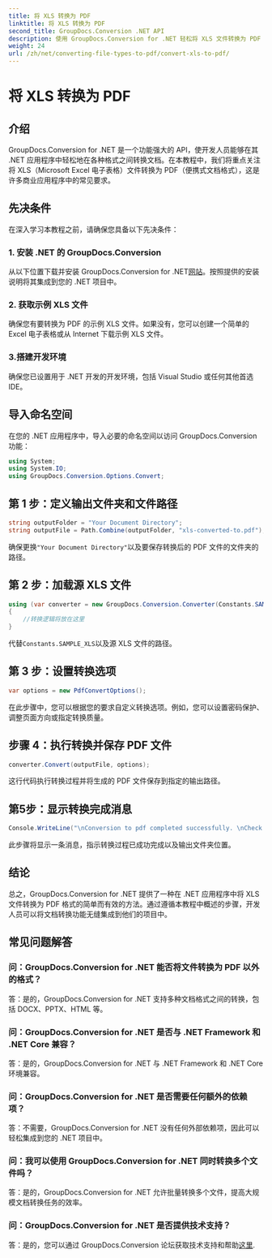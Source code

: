 ```yaml
---
title: 将 XLS 转换为 PDF
linktitle: 将 XLS 转换为 PDF
second_title: GroupDocs.Conversion .NET API
description: 使用 GroupDocs.Conversion for .NET 轻松将 XLS 文件转换为 PDF 格式。无缝集成、全面的文档和可用的支持。
weight: 24
url: /zh/net/converting-file-types-to-pdf/convert-xls-to-pdf/
---
```


# 将 XLS 转换为 PDF

## 介绍
GroupDocs.Conversion for .NET 是一个功能强大的 API，使开发人员能够在其 .NET 应用程序中轻松地在各种格式之间转换文档。在本教程中，我们将重点关注将 XLS（Microsoft Excel 电子表格）文件转换为 PDF（便携式文档格式），这是许多商业应用程序中的常见要求。
## 先决条件
在深入学习本教程之前，请确保您具备以下先决条件：
### 1. 安装 .NET 的 GroupDocs.Conversion
从以下位置下载并安装 GroupDocs.Conversion for .NET[网站](https://releases.groupdocs.com/conversion/net/)。按照提供的安装说明将其集成到您的 .NET 项目中。
### 2. 获取示例 XLS 文件
确保您有要转换为 PDF 的示例 XLS 文件。如果没有，您可以创建一个简单的 Excel 电子表格或从 Internet 下载示例 XLS 文件。
### 3.搭建开发环境
确保您已设置用于 .NET 开发的开发环境，包括 Visual Studio 或任何其他首选 IDE。

## 导入命名空间
在您的 .NET 应用程序中，导入必要的命名空间以访问 GroupDocs.Conversion 功能：

```csharp
using System;
using System.IO;
using GroupDocs.Conversion.Options.Convert;
```
## 第 1 步：定义输出文件夹和文件路径
```csharp
string outputFolder = "Your Document Directory";
string outputFile = Path.Combine(outputFolder, "xls-converted-to.pdf");
```
确保更换`"Your Document Directory"`以及要保存转换后的 PDF 文件的文件夹的路径。
## 第 2 步：加载源 XLS 文件
```csharp
using (var converter = new GroupDocs.Conversion.Converter(Constants.SAMPLE_XLS))
{
    //转换逻辑将放在这里
}
```
代替`Constants.SAMPLE_XLS`以及源 XLS 文件的路径。
## 第 3 步：设置转换选项
```csharp
var options = new PdfConvertOptions();
```
在此步骤中，您可以根据您的要求自定义转换选项。例如，您可以设置密码保护、调整页面方向或指定转换质量。
## 步骤 4：执行转换并保存 PDF 文件
```csharp
converter.Convert(outputFile, options);
```
这行代码执行转换过程并将生成的 PDF 文件保存到指定的输出路径。
## 第5步：显示转换完成消息
```csharp
Console.WriteLine("\nConversion to pdf completed successfully. \nCheck output in {0}", outputFolder);
```
此步骤将显示一条消息，指示转换过程已成功完成以及输出文件夹位置。

## 结论
总之，GroupDocs.Conversion for .NET 提供了一种在 .NET 应用程序中将 XLS 文件转换为 PDF 格式的简单而有效的方法。通过遵循本教程中概述的步骤，开发人员可以将文档转换功能无缝集成到他们的项目中。
## 常见问题解答
### 问：GroupDocs.Conversion for .NET 能否将文件转换为 PDF 以外的格式？
答：是的，GroupDocs.Conversion for .NET 支持多种文档格式之间的转换，包括 DOCX、PPTX、HTML 等。
### 问：GroupDocs.Conversion for .NET 是否与 .NET Framework 和 .NET Core 兼容？
答：是的，GroupDocs.Conversion for .NET 与 .NET Framework 和 .NET Core 环境兼容。
### 问：GroupDocs.Conversion for .NET 是否需要任何额外的依赖项？
答：不需要，GroupDocs.Conversion for .NET 没有任何外部依赖项，因此可以轻松集成到您的 .NET 项目中。
### 问：我可以使用 GroupDocs.Conversion for .NET 同时转换多个文件吗？
答：是的，GroupDocs.Conversion for .NET 允许批量转换多个文件，提高大规模文档转换任务的效率。
### 问：GroupDocs.Conversion for .NET 是否提供技术支持？
答：是的，您可以通过 GroupDocs.Conversion 论坛获取技术支持和帮助[这里](https://forum.groupdocs.com/c/conversion/11).
